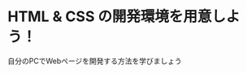 <DOCTYPE html>
  <html>
    <head>
      <meta charset="utf-8">
      <title>Progate</title>
      <link rel="stylesheet" href="stylesheet.css">
    </head>
    <body>
      <h1 class="title">HTML & CSS の開発環境を用意しよう！</h1>
      <p>自分のPCでWebページを開発する方法を学びましょう</p>
    </body>
  </html>

